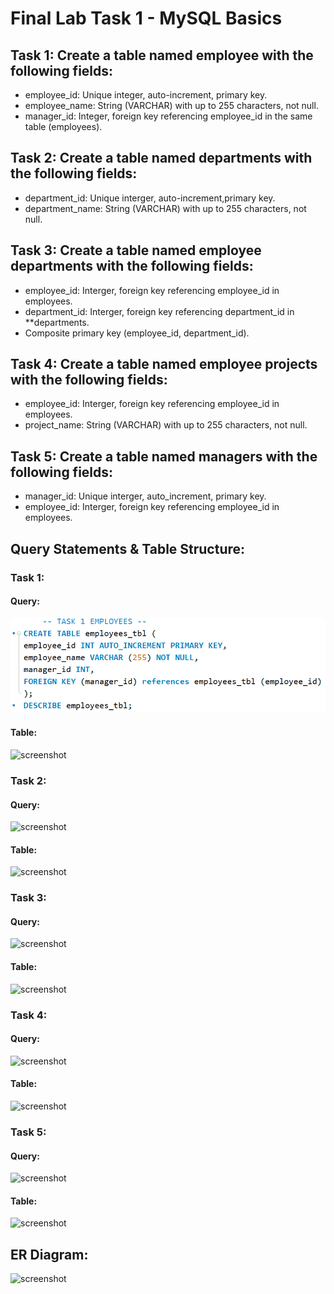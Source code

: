 # Final Lab Task 1 - MySQL Basics

## Task 1: Create a table named employee with the following fields:
- employee_id: Unique integer, auto-increment, primary key.
- employee_name: String (VARCHAR) with up to 255 characters, not null.
- manager_id: Integer, foreign key referencing employee_id in the same table (employees).
## Task 2: Create a table named departments with the following fields:
- department_id: Unique interger, auto-increment,primary key.
- department_name: String (VARCHAR) with up to 255 characters, not null.
## Task 3: Create a table named employee departments with the following fields:
- employee_id: Interger, foreign key referencing employee_id in employees.
- department_id: Interger, foreign key referencing department_id in **departments.
- Composite primary key (employee_id, department_id).
## Task 4: Create a table named employee projects with the following fields:
- employee_id: Interger, foreign key referencing employee_id in employees.
- project_name: String (VARCHAR) with up to 255 characters, not null.
## Task 5: Create a table named managers with the following fields:
- manager_id: Unique interger, auto_increment, primary key.
- employee_id: Interger, foreign key referencing employee_id in employees.

## Query Statements & Table Structure:
### Task 1:
#### Query:
![screenshot](image/Employee.png)
#### Table:
![screenshot]()
### Task 2:
#### Query:
![screenshot]()
#### Table:
![screenshot]()
### Task 3:
#### Query:
![screenshot]()
#### Table:
![screenshot]()
### Task 4:
#### Query:
![screenshot]()
#### Table:
![screenshot]()
### Task 5:
#### Query:
![screenshot]()
#### Table:
![screenshot]()
## ER Diagram:
![screenshot]()

